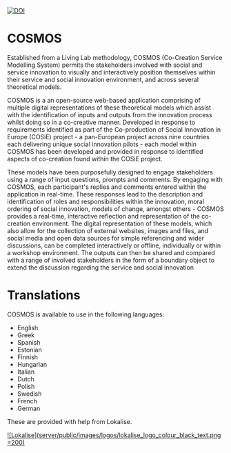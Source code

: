 [![DOI](https://zenodo.org/badge/DOI/10.5281/zenodo.4058570.svg)](https://zenodo.org/record/4058570)

# COSMOS

Established from a Living Lab methodology, COSMOS (Co-Creation Service Modelling System) permits the stakeholders involved with social and service innovation to visually and interactively position themselves within their service and social innovation environment, and across several theoretical models.

COSMOS is a an open-source web-based application comprising of multiple digital representations of these theoretical models which assist with the identification of inputs and outputs from the innovation process whilst doing so in a co-creative manner. Developed in response to requirements identified as part of the Co-production of Social Innovation in Europe (COSiE) project - a pan-European project across nine countries each delivering unique social innovation pilots - each model within COSMOS has been developed and provided in response to identified aspects of co-creation found within the COSiE project.

These models have been purposefully designed to engage stakeholders using a range of input questions, prompts and comments. By engaging with COSMOS, each participant's replies and comments entered within the application in real-time. These responses lead to the description and identification of roles and responsibilities within the innovation, moral ordering of social innovation, models of change, amongst others - COSMOS provides a real-time, interactive reflection and representation of the co-creation environment. The digital representation of these models, which also allow for the collection of external websites, images and files, and social media and open data sources for simple referencing and wider discussions, can be completed interactively or offline, individually or within a workshop environment. The outputs can then be shared and compared with a range of involved stakeholders in the form of a boundary object to extend the discussion regarding the service and social innovation

# Translations

COSMOS is available to use in the following languages:

- English
- Greek
- Spanish
- Estonian
- Finnish
- Hungarian
- Italian
- Dutch
- Polish
- Swedish
- French
- German

These are provided with help from Lokalise.

[![Lokalise](server/public/images/logos/lokalise_logo_colour_black_text.png =200)](https://lokalise.com/)
